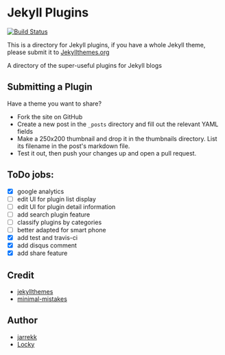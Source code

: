 # Jekyll Plugins

[![Build Status](https://travis-ci.org/jekyller/jekyllplugins.svg?branch=master)](https://travis-ci.org/jekyller/jekyllplugins)

This is a directory for Jekyll plugins, if you have a whole Jekyll theme, please submit it to [Jekyllthemes.org](http://jekyllthemes.org/)

A directory of the super-useful plugins for Jekyll blogs

## Submitting a Plugin

Have a theme you want to share?

* Fork the site on GitHub
* Create a new post in the `_posts` directory and fill out the relevant YAML fields
* Make a 250x200 thumbnail and drop it in the thumbnails directory. List its filename in the post's markdown file.
* Test it out, then push your changes up and open a pull request.

## ToDo jobs:

- [x] google analytics
- [ ] edit UI for plugin list display
- [ ] edit UI for plugin detail information
- [ ] add search plugin feature
- [ ] classify plugins by categories
- [ ] better adapted for smart phone
- [x] add test and travis-ci
- [x] add disqus comment
- [x] add share feature

## Credit

- [jekyllthemes](https://github.com/mattvh/jekyllthemes)
- [minimal-mistakes](https://github.com/mmistakes/minimal-mistakes)

## Author

- [jarrekk](https://github.com/jarrekk)
- [Locky](https://github.com/junlulocky)

